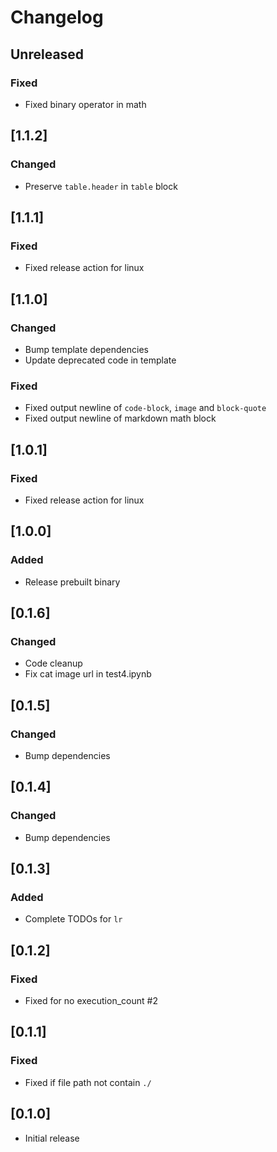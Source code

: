 # Changelog

## Unreleased

### Fixed

- Fixed binary operator in math

## [1.1.2]

### Changed

- Preserve `table.header` in `table` block

## [1.1.1]

### Fixed

- Fixed release action for linux

## [1.1.0]

### Changed

- Bump template dependencies
- Update deprecated code in template

### Fixed

- Fixed output newline of `code-block`, `image` and `block-quote`
- Fixed output newline of markdown math block

## [1.0.1]

### Fixed

- Fixed release action for linux

## [1.0.0]

### Added

- Release prebuilt binary

## [0.1.6]

### Changed

- Code cleanup
- Fix cat image url in test4.ipynb

## [0.1.5]

### Changed

- Bump dependencies

## [0.1.4]

### Changed

- Bump dependencies

## [0.1.3]

### Added

- Complete TODOs for `lr`

## [0.1.2]

### Fixed

- Fixed for no execution_count #2

## [0.1.1]

### Fixed

- Fixed if file path not contain `./`

## [0.1.0]

- Initial release
